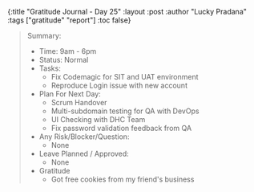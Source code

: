 {:title "Gratitude Journal - Day 25"
:layout :post
:author "Lucky Pradana"   
:tags  ["gratitude" "report"]
:toc false}

> Summary:
> - Time: 9am - 6pm
> - Status: Normal
> - Tasks:
>   - Fix Codemagic for SIT and UAT environment 
>   - Reproduce Login issue with new account 
> - Plan For Next Day:
>   - Scrum Handover
>   - Multi-subdomain testing for QA with DevOps
>   - UI Checking with DHC Team
>   - Fix password validation feedback from QA
> - Any Risk/Blocker/Question:
>   - None
> - Leave Planned / Approved:
>   - None
> - Gratitude
>   - Got free cookies from my friend's business 
